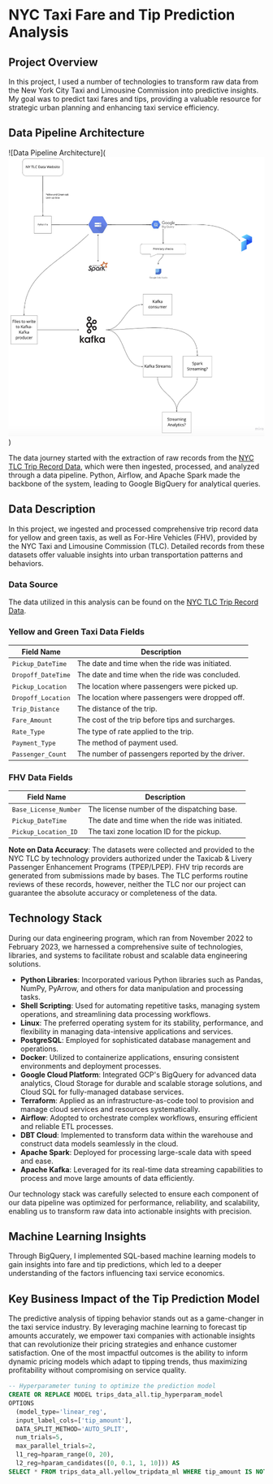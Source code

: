 # NYC Taxi Fare and Tip Prediction Analysis

## Project Overview

In this project, I used a number of technologies to transform raw data from the New York City Taxi and Limousine Commission into predictive insights. My goal was to predict taxi fares and tips, providing a valuable resource for strategic urban planning and enhancing taxi service efficiency.

## Data Pipeline Architecture

![Data Pipeline Architecture](![Data Pipeline Architecture](de-program-architecture.png))

The data journey started with the extraction of raw records from the [NYC TLC Trip Record Data](https://www.nyc.gov/site/tlc/about/tlc-trip-record-data.page), which were then ingested, processed, and analyzed through a data pipeline. Python, Airflow, and Apache Spark made the backbone of the system, leading to Google BigQuery for analytical queries.

## Data Description

In this project, we ingested and processed comprehensive trip record data for yellow and green taxis, as well as For-Hire Vehicles (FHV), provided by the NYC Taxi and Limousine Commission (TLC). Detailed records from these datasets offer valuable insights into urban transportation patterns and behaviors.

### Data Source

The data utilized in this analysis can be found on the [NYC TLC Trip Record Data](https://www.nyc.gov/site/tlc/about/tlc-trip-record-data.page).

### Yellow and Green Taxi Data Fields

| Field Name             | Description                                      |
|------------------------|--------------------------------------------------|
| `Pickup_DateTime`      | The date and time when the ride was initiated.   |
| `Dropoff_DateTime`     | The date and time when the ride was concluded.   |
| `Pickup_Location`      | The location where passengers were picked up.    |
| `Dropoff_Location`     | The location where passengers were dropped off.  |
| `Trip_Distance`        | The distance of the trip.                        |
| `Fare_Amount`          | The cost of the trip before tips and surcharges. |
| `Rate_Type`            | The type of rate applied to the trip.            |
| `Payment_Type`         | The method of payment used.                      |
| `Passenger_Count`      | The number of passengers reported by the driver. |

### FHV Data Fields

| Field Name               | Description                                    |
|--------------------------|------------------------------------------------|
| `Base_License_Number`    | The license number of the dispatching base.    |
| `Pickup_DateTime`        | The date and time when the ride was initiated. |
| `Pickup_Location_ID`     | The taxi zone location ID for the pickup.      |

**Note on Data Accuracy**: The datasets were collected and provided to the NYC TLC by technology providers authorized under the Taxicab & Livery Passenger Enhancement Programs (TPEP/LPEP). FHV trip records are generated from submissions made by bases. The TLC performs routine reviews of these records, however, neither the TLC nor our project can guarantee the absolute accuracy or completeness of the data.

## Technology Stack

During our data engineering program, which ran from November 2022 to February 2023, we harnessed a comprehensive suite of technologies, libraries, and systems to facilitate robust and scalable data engineering solutions.

- **Python Libraries**: Incorporated various Python libraries such as Pandas, NumPy, PyArrow, and others for data manipulation and processing tasks.
- **Shell Scripting**: Used for automating repetitive tasks, managing system operations, and streamlining data processing workflows.
- **Linux**: The preferred operating system for its stability, performance, and flexibility in managing data-intensive applications and services.
- **PostgreSQL**: Employed for sophisticated database management and operations.
- **Docker**: Utilized to containerize applications, ensuring consistent environments and deployment processes.
- **Google Cloud Platform**: Integrated GCP's BigQuery for advanced data analytics, Cloud Storage for durable and scalable storage solutions, and Cloud SQL for fully-managed database services.
- **Terraform**: Applied as an infrastructure-as-code tool to provision and manage cloud services and resources systematically.
- **Airflow**: Adopted to orchestrate complex workflows, ensuring efficient and reliable ETL processes.
- **DBT Cloud**: Implemented to transform data within the warehouse and construct data models seamlessly in the cloud.
- **Apache Spark**: Deployed for processing large-scale data with speed and ease.
- **Apache Kafka**: Leveraged for its real-time data streaming capabilities to process and move large amounts of data efficiently.

Our technology stack was carefully selected to ensure each component of our data pipeline was optimized for performance, reliability, and scalability, enabling us to transform raw data into actionable insights with precision.

## Machine Learning Insights

Through BigQuery, I implemented SQL-based machine learning models to gain insights into fare and tip predictions, which led to a deeper understanding of the factors influencing taxi service economics. 

## Key Business Impact of the Tip Prediction Model

The predictive analysis of tipping behavior stands out as a game-changer in the taxi service industry. By leveraging machine learning to forecast tip amounts accurately, we empower taxi companies with actionable insights that can revolutionize their pricing strategies and enhance customer satisfaction. One of the most impactful outcomes is the ability to inform dynamic pricing models which adapt to tipping trends, thus maximizing profitability without compromising on service quality.

```sql
-- Hyperparameter tuning to optimize the prediction model
CREATE OR REPLACE MODEL trips_data_all.tip_hyperparam_model
OPTIONS
  (model_type='linear_reg',
  input_label_cols=['tip_amount'],
  DATA_SPLIT_METHOD='AUTO_SPLIT',
  num_trials=5,
  max_parallel_trials=2,
  l1_reg=hparam_range(0, 20),
  l2_reg=hparam_candidates([0, 0.1, 1, 10])) AS
SELECT * FROM trips_data_all.yellow_tripdata_ml WHERE tip_amount IS NOT NULL;